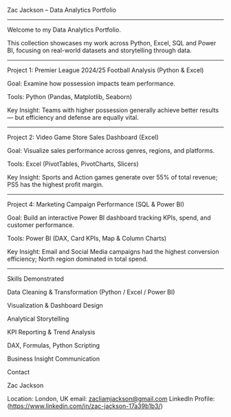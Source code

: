 Zac Jackson – Data Analytics Portfolio

---

Welcome to my Data Analytics Portfolio.

This collection showcases my work across Python, Excel, SQL and Power BI, focusing on real-world datasets and storytelling through data.

---

Project 1: Premier League 2024/25 Football Analysis (Python & Excel)

Goal: Examine how possession impacts team performance.

Tools: Python (Pandas, Matplotlib, Seaborn)

Key Insight: Teams with higher possession generally achieve better results — but efficiency and defense are equally vital.

---

Project 2: Video Game Store Sales Dashboard (Excel)

Goal: Visualize sales performance across genres, regions, and platforms.

Tools: Excel (PivotTables, PivotCharts, Slicers)

Key Insight: Sports and Action games generate over 55% of total revenue; PS5 has the highest profit margin.

---

Project 4: Marketing Campaign Performance (SQL & Power BI)

Goal: Build an interactive Power BI dashboard tracking KPIs, spend, and customer performance.

Tools: Power BI (DAX, Card KPIs, Map & Column Charts)

Key Insight: Email and Social Media campaigns had the highest conversion efficiency; North region dominated in total spend.

---

Skills Demonstrated

Data Cleaning & Transformation (Python / Excel / Power BI)

Visualization & Dashboard Design

Analytical Storytelling

KPI Reporting & Trend Analysis

DAX, Formulas, Python Scripting

Business Insight Communication

Contact

Zac Jackson

Location: London, UK 
email: zacliamjackson@gmail.com
LinkedIn Profile: (https://www.linkedin.com/in/zac-jackson-17a39b1b3/)



